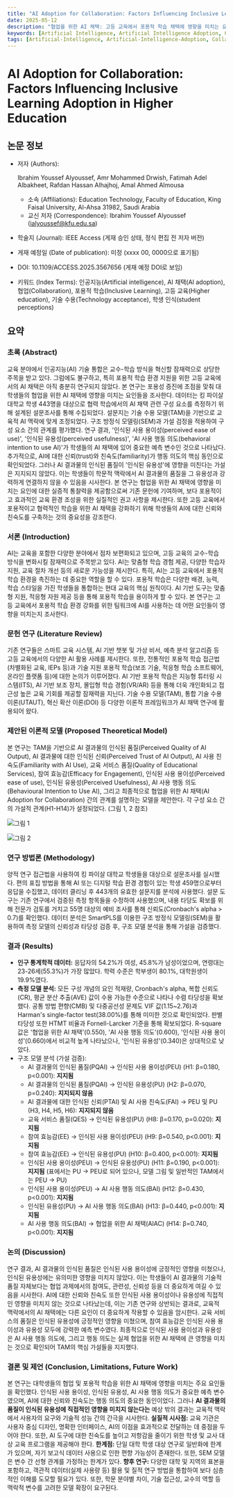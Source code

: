 ```yaml
---
title: "AI Adoption for Collaboration: Factors Influencing Inclusive Learning Adoption in Higher Education"
date: 2025-05-12
description: "협업을 위한 AI 채택: 고등 교육에서 포용적 학습 채텍에 영향을 미치는 요인"
keywords: [Artificial Intelligence, Artificial Intelligence Adoption, Collaboration, Inclusive Learning, Higher Education, Technology Acceptance, Student Perceptions]
tags: [Artificial-Intelligence, Artificial-Intelligence-Adoption, Collaboration, Inclusive-Learning, Higher-Education, Technology-Acceptance, Student-Perceptions]
---
```


# AI Adoption for Collaboration: Factors Influencing Inclusive Learning Adoption in Higher Education

## 논문 정보

-   저자 (Authors):

     Ibrahim Youssef Alyoussef, Amr Mohammed Drwish, Fatimah Adel Albakheet, Rafdan Hassan Alhajhoj, Amal Ahmed Almousa

    -   소속 (Affiliations): Education Technology, Faculty of Education, King Faisal University, Al-Ahsa 31982, Saudi Arabia
    -   교신 저자 (Correspondence): Ibrahim Youssef Alyoussef (ialyoussef@kfu.edu.sa)

-   학술지 (Journal): IEEE Access (게재 승인 상태, 정식 편집 전 저자 버전)

-   게재 예정일 (Date of publication): 미정 (xxxx 00, 0000으로 표기됨)

-   DOI: 10.1109/ACCESS.2025.3567656 (게재 예정 DOI로 보임)

-   키워드 (Index Terms): 인공지능(Artificial intelligence), AI 채택(AI adoption), 협업(Collaboration), 포용적 학습(Inclusive Learning), 고등 교육(Higher education), 기술 수용(Technology acceptance), 학생 인식(student perceptions)

## 요약

### 초록 (Abstract)

교육 분야에서 인공지능(AI) 기술 통합은 교수-학습 방식을 혁신할 잠재력으로 상당한 주목을 받고 있다.
그럼에도 불구하고, 특히 포용적 학습 환경 지원을 위한 고등 교육에서의 AI 채택은 아직 충분히 연구되지 않았다.
본 연구는 포용성 증진에 초점을 맞춰 대학생들의 협업을 위한 AI 채택에 영향을 미치는 요인들을 조사한다.
데이터는 킹 파이살 대학교 학생 443명을 대상으로 협력 학습에서의 AI 채택 관련 구성 요소를 측정하기 위해 설계된 설문조사를 통해 수집되었다.
설문지는 기술 수용 모델(TAM)을 기반으로 교육적 AI 맥락에 맞게 조정되었다.
구조 방정식 모델링(SEM)과 가설 검정을 적용하여 구성 요소 간의 관계를 평가했다.
연구 결과, '인식된 사용 용이성(perceived ease of use)', '인식된 유용성(perceived usefulness)', 'AI 사용 행동 의도(behavioral intention to use AI)'가 학생들의 AI 채택에 있어 중요한 예측 변수인 것으로 나타났다.
추가적으로, AI에 대한 신뢰(trust)와 친숙도(familiarity)가 행동 의도의 핵심 동인으로 확인되었다.
그러나 AI 결과물의 인식된 품질이 '인식된 유용성'에 영향을 미친다는 가설은 지지되지 않았다.
이는 학생들이 학문적 맥락에서 AI 결과물의 품질을 그 유용성과 강력하게 연결하지 않을 수 있음을 시사한다.
본 연구는 협업을 위한 AI 채택에 영향을 미치는 요인에 대한 실증적 통찰력을 제공함으로써 기존 문헌에 기여하며, 보다 포용적이고 효과적인 교육 환경 조성을 위한 실질적인 권고 사항을 제시한다.
또한 고등 교육에서 포용적이고 협력적인 학습을 위한 AI 채택을 강화하기 위해 학생들의 AI에 대한 신뢰와 친숙도를 구축하는 것의 중요성을 강조한다.

### 서론 (Introduction)

AI는 교육을 포함한 다양한 분야에서 점차 보편화되고 있으며, 고등 교육의 교수-학습 방식을 변화시킬 잠재력으로 주목받고 있다.
AI는 맞춤형 학습 경험 제공, 다양한 학습자 지원, 교육 절차 개선 등의 새로운 가능성을 제시한다.
특히, AI는 고등 교육에서 포용적 학습 환경을 촉진하는 데 중요한 역할을 할 수 있다.
포용적 학습은 다양한 배경, 능력, 학습 스타일을 가진 학생들을 통합하는 현대 교육의 핵심 원칙이다.
AI 기반 도구는 맞춤형 지원, 적응형 자원 제공 등을 통해 포용적 학습을 용이하게 할 수 있다.
본 연구는 고등 교육에서 포용적 학습 환경 강화를 위한 팀워크에 AI를 사용하는 데 어떤 요인들이 영향을 미치는지 조사한다.

### 문헌 연구 (Literature Review)

기존 연구들은 스마트 교육 시스템, AI 기반 챗봇 및 가상 비서, 예측 분석 알고리즘 등 고등 교육에서의 다양한 AI 활용 사례를 제시한다.
또한, 전통적인 포용적 학습 접근법(차별화된 교육, IEPs 등)과 기술 지원 포용적 학습(보조 기술, 적응형 학습 소프트웨어, 온라인 플랫폼 등)에 대한 논의가 이루어졌다.
AI 기반 포용적 학습은 지능형 튜터링 시스템(ITS), AI 기반 보조 장치, 몰입형 학습 경험(VR/AR) 등을 통해 더욱 개인화되고 접근성 높은 교육 기회를 제공할 잠재력을 지닌다.
기술 수용 모델(TAM), 통합 기술 수용 이론(UTAUT), 혁신 확산 이론(DOI) 등 다양한 이론적 프레임워크가 AI 채택 연구에 활용되어 왔다.

### 제안된 이론적 모델 (Proposed Theoretical Model)

본 연구는 TAM을 기반으로 AI 결과물의 인식된 품질(Perceived Quality of AI Output), AI 결과물에 대한 인식된 신뢰(Perceived Trust of AI Output), AI 사용 친숙도(Familiarity with AI Use), 교육 서비스 품질(Quality of Educational Services), 참여 효능감(Efficacy for Engagement), 인식된 사용 용이성(Perceived ease of use), 인식된 유용성(Perceived Usefulness), AI 사용 행동 의도(Behavioural Intention to Use AI), 그리고 최종적으로 협업을 위한 AI 채택(AI Adoption for Collaboration) 간의 관계를 설명하는 모델을 제안한다.
각 구성 요소 간의 가설적 관계(H1-H14)가 설정되었다. (그림 1, 2 참조)

![그림 1](./img/AI-Adoption-for-Collaboration-Factors-Influencing-Inclusive-Learning-Adoption-in-Higher-Education/image-20250512142506124.png)

![그림 2](./img/AI-Adoption-for-Collaboration-Factors-Influencing-Inclusive-Learning-Adoption-in-Higher-Education/image-20250512142453907.png)

### 연구 방법론 (Methodology)

양적 연구 접근법을 사용하여 킹 파이살 대학교 학생들을 대상으로 설문조사를 실시했다.
편의 표집 방법을 통해 AI 또는 디지털 학습 환경 경험이 있는 학생 459명으로부터 응답을 수집했고, 데이터 클리닝 후 443개의 유효한 설문지를 분석에 사용했다.
설문 도구는 기존 연구에서 검증된 측정 항목들을 수정하여 사용했으며, 내용 타당도 확보를 위해 전문가 검토를 거치고 55명 대상의 예비 조사를 통해 신뢰도(Cronbach's alpha \> 0.7)를 확인했다.
데이터 분석은 SmartPLS를 이용한 구조 방정식 모델링(SEM)을 활용하여 측정 모델의 신뢰성과 타당성 검증 후, 구조 모델 분석을 통해 가설을 검증했다.

### 결과 (Results)

-   **인구 통계학적 데이터:** 응답자의 54.2%가 여성, 45.8%가 남성이었으며, 연령대는 23-26세(55.3%)가 가장 많았다. 학력 수준은 학부생이 80.1%, 대학원생이 19.9%였다.
-   **측정 모델 분석:** 모든 구성 개념의 요인 적재량, Cronbach's alpha, 복합 신뢰도(CR), 평균 분산 추출(AVE) 값이 수용 가능한 수준으로 나타나 수렴 타당성을 확보했다. 공통 방법 편향(CMB) 및 다중공선성 문제도 VIF 값(1.15~2.76)과 Harman's single-factor test(38.00%)를 통해 미미한 것으로 확인되었다. 판별 타당성 또한 HTMT 비율과 Fornell-Larcker 기준을 통해 확보되었다. R-square 값은 '협업을 위한 AI 채택'(0.550), 'AI 사용 행동 의도'(0.600), '인식된 사용 용이성'(0.660)에서 비교적 높게 나타났으나, '인식된 유용성'(0.340)은 상대적으로 낮았다.
-   구조 모델 분석 (가설 검증):
    -   AI 결과물의 인식된 품질(PQAI) → 인식된 사용 용이성(PEU) (H1: β=0.180, p\<0.001): **지지됨**
    -   AI 결과물의 인식된 품질(PQAI) → 인식된 유용성(PU) (H2: β=0.070, p=0.240): **지지되지 않음**
    -   AI 결과물에 대한 인식된 신뢰(PTAI) 및 AI 사용 친숙도(FAI) → PEU 및 PU (H3, H4, H5, H6): **지지되지 않음**
    -   교육 서비스 품질(QES) → 인식된 유용성(PU) (H8: β=0.170, p=0.020): **지지됨**
    -   참여 효능감(EE) → 인식된 사용 용이성(PEU) (H9: β=0.540, p\<0.001): **지지됨**
    -   참여 효능감(EE) → 인식된 유용성(PU) (H10: β=0.400, p\<0.001): **지지됨**
    -   인식된 사용 용이성(PEU) → 인식된 유용성(PU) (H11: β=0.190, p\<0.001): **지지됨** (표에서는 PU → PEU로 되어 있으나, 모델 그림 및 일반적인 TAM에서는 PEU → PU)
    -   인식된 사용 용이성(PEU) → AI 사용 행동 의도(BAI) (H12: β=0.430, p\<0.001): **지지됨**
    -   인식된 유용성(PU) → AI 사용 행동 의도(BAI) (H13: β=0.440, p\<0.001): **지지됨**
    -   AI 사용 행동 의도(BAI) → 협업을 위한 AI 채택(AIAC) (H14: β=0.740, p\<0.001): **지지됨**

### 논의 (Discussion)

연구 결과, AI 결과물의 인식된 품질은 인식된 사용 용이성에 긍정적인 영향을 미쳤으나, 인식된 유용성에는 유의미한 영향을 미치지 않았다.
이는 학생들이 AI 결과물의 기술적 품질 자체보다는 협업 과제에서의 참여도, 관련성, 신뢰성 등을 더 중요하게 여길 수 있음을 시사한다.
AI에 대한 신뢰와 친숙도 또한 인식된 사용 용이성이나 유용성에 직접적인 영향을 미치지 않는 것으로 나타났는데, 이는 기존 연구와 상반되는 결과로, 교육적 맥락에서의 AI 채택에는 다른 요인이 더 중요하게 작용할 수 있음을 암시한다.
교육 서비스의 품질은 인식된 유용성에 긍정적인 영향을 미쳤으며, 참여 효능감은 인식된 사용 용이성과 유용성 모두에 강력한 예측 변수였다.
최종적으로 인식된 사용 용이성과 유용성은 AI 사용 행동 의도에, 그리고 행동 의도는 실제 협업을 위한 AI 채택에 큰 영향을 미치는 것으로 확인되어 TAM의 핵심 가설들을 지지했다.

### 결론 및 제언 (Conclusion, Limitations, Future Work)

본 연구는 대학생들의 협업 및 포용적 학습을 위한 AI 채택에 영향을 미치는 주요 요인들을 확인했다.
인식된 사용 용이성, 인식된 유용성, AI 사용 행동 의도가 중요한 예측 변수였으며, AI에 대한 신뢰와 친숙도는 행동 의도의 중요한 동인이었다.
그러나 **AI 결과물의 품질이 인식된 유용성에 직접적인 영향을 미치지 않는다는** 예상 밖의 결과는 교육적 맥락에서 사용자의 요구와 기술적 성능 간의 간극을 시사한다.
**실질적 시사점:** 교육 기관은 사용자 중심 디자인, 명확한 인터페이스, AI의 이점을 효과적으로 전달하는 데 중점을 두어야 한다.
또한, AI 도구에 대한 친숙도를 높이고 저항감을 줄이기 위한 학생 및 교사 대상 교육 프로그램을 제공해야 한다.
**한계점:** 단일 대학 학생 대상 연구로 일반화에 한계가 있으며, 자기 보고식 데이터 사용으로 인한 편향 가능성이 존재한다.
또한, SEM 모델은 변수 간 선형 관계를 가정하는 한계가 있다.
**향후 연구:** 다양한 대학 및 지역의 표본을 포함하고, 객관적 데이터(실제 사용량 등) 활용 및 질적 연구 방법을 통합하여 보다 심층적인 이해를 도모할 필요가 있다.
또한, 학문 분야별 차이, 기술 접근성, 교수의 역할 등 맥락적 변수를 고려한 모델 확장이 요구된다.